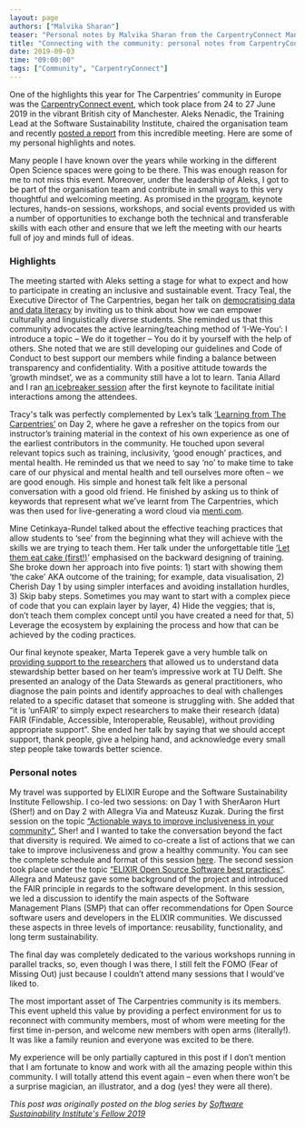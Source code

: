 ```yaml
---
layout: page
authors: ["Malvika Sharan"]
teaser: "Personal notes by Malvika Sharan from the CarpentryConnect Manchester 2019"
title: "Connecting with the community: personal notes from CarpentryConnect Manchester 2019"
date: 2019-09-03
time: "09:00:00"
tags: ["Community", "CarpentryConnect"]
---
```


One of the highlights this year for The Carpentries’ community in Europe was the [CarpentryConnect event](https://software.ac.uk/ccmcr19), which took place from 24 to 27 June 2019 in the vibrant British city of Manchester. Aleks Nenadic, the Training Lead at the Software Sustainability Institute, chaired the organisation team and recently [posted a report](https://software.ac.uk/blog/2019-07-12-highlights-carpentryconnect-manchester-2019) from this incredible meeting. Here are some of my personal highlights and notes.

Many people I have known over the years while working in the different Open Science spaces were going to be there. This was enough reason for me to not miss this event. Moreover, under the leadership of Aleks, I got to be part of the organisation team and contribute in small ways to this very thoughtful and welcoming meeting. As promised in the [program](https://software.ac.uk/ccmcr19/programme), keynote lectures, hands-on sessions, workshops, and social events provided us with a number of opportunities to exchange both the technical and transferable skills with each other and ensure that we left the meeting with our hearts full of joy and minds full of ideas. 


### Highlights

The meeting started with Aleks setting a stage for what to expect and how to participate in creating an inclusive and sustainable event. Tracy Teal, the Executive Director of The Carpentries, began her talk on [democratising data and data literacy](https://docs.google.com/presentation/d/1jcy98OvK071SoLXByHB5nwijGfqKbT__dpsMcze8g2s/edit) by inviting us to think about how we can empower culturally and linguistically diverse students. She reminded us that this community advocates the active learning/teaching method of ‘I-We-You’: I introduce a topic – We do it together – You do it by yourself with the help of others. She noted that we are still developing our guidelines and Code of Conduct to best support our members while finding a balance between transparency and confidentiality. With a positive attitude towards the ‘growth mindset’, we as a community still have a lot to learn. Tania Allard and I ran [an icebreaker session](https://twitter.com/MalvikaSharan/status/1143536721340108800https://twitter.com/MalvikaSharan/status/1143536721340108800) after the first keynote to facilitate initial interactions among the attendees.

Tracy's talk was perfectly complemented by Lex’s talk [‘Learning from The Carpentries’](https://figshare.com/articles/Learning_from_the_Carpentries/8287973https://figshare.com/articles/Learning_from_the_Carpentries/8287973) on Day 2, where he gave a refresher on the topics from our instructor’s training material in the context of his own experience as one of the earliest contributors in the community. He touched upon several relevant topics such as training, inclusivity, ‘good enough’ practices, and mental health. He reminded us that we need to say ‘no’ to make time to take care of our physical and mental health and tell ourselves more often – we are good enough. His simple and honest talk felt like a personal conversation with a good old friend. He finished by asking us to think of keywords that represent what we’ve learnt from The Carpentries, which was then used for live-generating a word cloud via [menti.com](https://www.menti.com/).

Mine Cetinkaya-Rundel talked about the effective teaching practices that allow students to ‘see’ from the beginning what they will achieve with the skills we are trying to teach them. Her talk under the unforgettable title [‘Let them eat cake (first!)](https://speakerdeck.com/minecr/let-them-eat-cake-first-14c0fcf0-4fe1-4e80-9c41-a7813e842538?slide=67https://speakerdeck.com/minecr/let-them-eat-cake-first-14c0fcf0-4fe1-4e80-9c41-a7813e842538?slide=67)’ emphasised on the backward designing of training. She broke down her approach into five points: 1) start with showing them ‘the cake’ AKA outcome of the training; for example, data visualisation, 2) Cherish Day 1 by using simpler interfaces and avoiding installation hurdles, 3) Skip baby steps. Sometimes you may want to start with a complex piece of code that you can explain layer by layer, 4) Hide the veggies; that is, don’t teach them complex concept until you have created a need for that, 5) Leverage the ecosystem by explaining the process and how that can be achieved by the coding practices. 

Our final keynote speaker, Marta Teperek gave a very humble talk on [providing support to the researchers](https://zenodo.org/record/3257088#.XVNRcJMzbOQhttps://zenodo.org/record/3257088#.XVNRcJMzbOQ) that allowed us to understand data stewardship better based on her team’s impressive work at TU Delft. She presented an analogy of the Data Stewards as general practitioners, who diagnose the pain points and identify approaches to deal with challenges related to a specific dataset that someone is struggling with. She added that “it is ‘unFAIR’ to simply expect researchers to make their research (data) FAIR (Findable, Accessible, Interoperable, Reusable), without providing appropriate support”. She ended her talk by saying that we should accept support, thank people, give a helping hand, and acknowledge every small step people take towards better science.

### Personal notes

My travel was supported by ELIXIR Europe and the Software Sustainability Institute Fellowship. I co-led two sessions: on Day 1 with SherAaron Hurt (Sher!) and on Day 2 with Allegra Via and Mateusz Kuzak. During the first session on the topic [“Actionable ways to improve inclusiveness in your community”](https://docs.google.com/presentation/d/1_ZQGl8glQVhKz_pVBKvQCChZ65LYtXE2jLXZehthefg/edit?usp=sharing), Sher! and I wanted to take the conversation beyond the fact that diversity is required. We aimed to co-create a list of actions that we can take to improve inclusiveness and grow a healthy community. You can see the complete schedule and format of this session [here](https://docs.google.com/document/d/1MG28g-USdk9-Go0CrPk2X_u93eeajt4tfkwspWKJ3H8/edit?usp=sharing). The second session took place under the topic [“ELIXIR Open Source Software best practices”](https://github.com/SoftDev4Research/4OSS-lesson). Allegra and Mateusz gave some background of the project and introduced the FAIR principle in regards to the software development. In this session, we led a discussion to identify the main aspects of the Software Management Plans (SMP) that can offer recommendations for Open Source software users and developers in the ELIXIR communities. We discussed these aspects in three levels of importance: reusability, functionality, and long term sustainability. 

The final day was completely dedicated to the various workshops running in parallel tracks, so, even though I was there, I still felt the FOMO (Fear of Missing Out) just because I couldn’t attend many sessions that I would’ve liked to. 

The most important asset of The Carpentries community is its members. This event upheld this value by providing a perfect environment for us to reconnect with community members,  most of whom were meeting for the first time in-person, and welcome new members with open arms (literally!). It was like a family reunion and everyone was excited to be there.

My experience will be only partially captured in this post if I don’t mention that I am fortunate to know and work with all the amazing people within this community. I will totally attend this event again – even when there won’t be a surprise magician, an illustrator, and a dog (yes! they were all there).

*This post was originally posted on the blog series by [Software Sustainability Institute's Fellow 2019](https://www.software.ac.uk/blog/2019-08-30-connecting-community-personal-notes-carpentryconnect-manchester-2019)*
